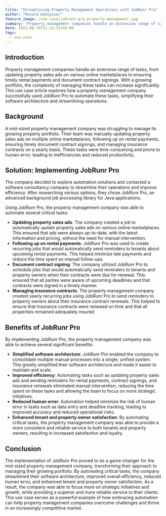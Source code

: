 ```yaml
---
title: "Streamlining Property Management Operations with JobRunr Pro"
author: "Ronald Dehuysser"
feature_image: /use-case/jobrunr-pro-property-management.jpg
summary: "Property management companies handle an extensive range of tasks, from updating property sales ads on various online marketplaces to ensuring timely rental payments and document contract signings. JobRunr Pro helps to automate these tasks, simplifying their software architecture and streamlines all property management operations."
date: 2021-08-10T11:12:23+02:00
tags:
  - use-case
---
```


## Introduction
Property management companies handle an extensive range of tasks, from updating property sales ads on various online marketplaces to ensuring timely rental payments and document contract signings. With a growing portfolio, the complexity of managing these tasks can increase significantly. This use case article explores how a property management company successfully used JobRunr Pro to automate these tasks, simplifying their software architecture and streamlining operations.

## Background
A mid-sized property management company was struggling to manage its growing property portfolio. Their team was manually updating property sales ads on multiple online marketplaces, following up on rental payments, ensuring timely document contract signings, and managing insurance contracts on a yearly basis. These tasks were time-consuming and prone to human error, leading to inefficiencies and reduced productivity. 

## Solution: Implementing JobRunr Pro
The company decided to explore automation solutions and contacted a software consultancy company to streamline their operations and improve efficiency. After researching various options, they chose JobRunr Pro, an advanced background job processing library for Java applications.

Using JobRunr Pro, the property management company was able to automate several critical tasks:

- **Updating property sales ads**: The company created a job to automatically update property sales ads on various online marketplaces. This ensured that ads were always up-to-date, with the latest information and pricing, without the need for manual intervention.
- **Following up on rental payments**: JobRunr Pro was used to create recurring jobs that would automatically send reminders to tenants about upcoming rental payments. This helped minimize late payments and reduce the time spent on manual follow-ups.
- **Document contract signing**: The company utilized JobRunr Pro to schedule jobs that would automatically send reminders to tenants and property owners when their contracts were due for renewal. This ensured that all parties were aware of upcoming deadlines and that contracts were signed in a timely manner.
- **Managing insurance contracts**: The property management company created yearly recurring jobs using JobRunr Pro to send reminders to property owners about their insurance contract renewals. This helped to ensure that insurance contracts were renewed on time and that all properties remained adequately insured.

## Benefits of JobRunr Pro

By implementing JobRunr Pro, the property management company was able to achieve several significant benefits:

- **Simplified software architecture**: JobRunr Pro enabled the company to consolidate multiple manual processes into a single, unified system. This greatly simplified their software architecture and made it easier to maintain and scale.
- **Improved efficiency**: Automating tasks such as updating property sales ads and sending reminders for rental payments, contract signings, and insurance renewals eliminated manual intervention, reducing the time spent on these tasks and allowing the team to focus on more strategic initiatives.
- **Reduced human error**: Automation helped minimize the risk of human error in tasks such as data entry and deadline tracking, leading to improved accuracy and reduced operational risks.
- **Enhanced tenant and property owner satisfaction**: By automating critical tasks, the property management company was able to provide a more consistent and reliable service to both tenants and property owners, resulting in increased satisfaction and loyalty.

## Conclusion
The implementation of JobRunr Pro proved to be a game-changer for the mid-sized property management company, transforming their approach to managing their growing portfolio. By automating critical tasks, the company streamlined their software architecture, improved overall efficiency, reduced human error, and enhanced tenant and property owner satisfaction. As a result, the company was able to focus more on strategic initiatives and growth, while providing a superior and more reliable service to their clients. This use case serves as a powerful example of how embracing automation can help property management companies overcome challenges and thrive in an increasingly competitive market.